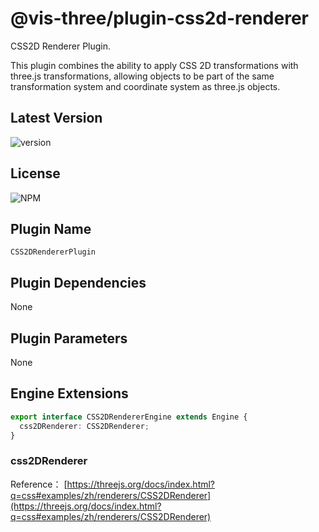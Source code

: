 # @vis-three/plugin-css2d-renderer

CSS2D Renderer Plugin.

This plugin combines the ability to apply CSS 2D transformations with three.js transformations, allowing objects to be part of the same transformation system and coordinate system as three.js objects.

## Latest Version

<img alt="version" src="https://img.shields.io/npm/v/@vis-three/plugin-css2d-renderer">

## License

<img alt="NPM" src="https://img.shields.io/npm/l/@vis-three/plugin-css2d-renderer?color=blue">

## Plugin Name

`CSS2DRendererPlugin`

## Plugin Dependencies

None

## Plugin Parameters

None

## Engine Extensions

```ts
export interface CSS2DRendererEngine extends Engine {
  css2DRenderer: CSS2DRenderer;
}
```

### css2DRenderer

Reference： [https://threejs.org/docs/index.html?q=css#examples/zh/renderers/CSS2DRenderer](https://threejs.org/docs/index.html?q=css#examples/zh/renderers/CSS2DRenderer)
